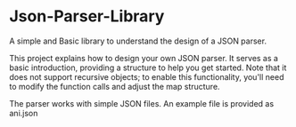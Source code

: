 # Json-Parser-Library
A simple and Basic library to understand the design of a JSON parser.


This project explains how to design your own JSON parser. It serves as a basic introduction, providing a structure to help you get started. Note that it does not support recursive objects; to enable this functionality, you'll need to modify the function calls and adjust the map structure.

The parser works with simple JSON files. An example file is provided as ani.json
